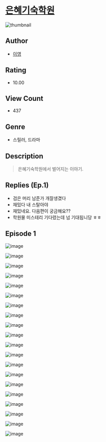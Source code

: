 # [은혜기숙학원](https://comic.naver.com/challenge/list?titleId=810407)
![thumbnail](https://image-comic.pstatic.net/user_contents_data/challenge_comic/2023/05/23/321023/upload_3559031595668628833_480x623.jpeg)

## Author
- [이영](https://comic.naver.com/artistTitle?id=321023)

## Rating
- 10.00

## View Count
- 437

## Genre
- 스릴러, 드라마

## Description
> 은혜기숙학원에서 벌어지는 이야기.

## Replies (Ep.1)
- 검은 머리 남준가 개잘생겼다
- 재밌다 내 스탈아야
- 재밌네요. 다음편이 궁금해요??
- 학원물 미스테리 기다렸는데 넘 기대됩니당 ㅎㅎ

## Episode 1
![image](https://image-comic.pstatic.net/user_contents_data/challenge_comic/2023/05/23/321023/upload_7306017505689101878.jpeg)

![image](https://image-comic.pstatic.net/user_contents_data/challenge_comic/2023/05/23/321023/upload_3631090311534555954.jpeg)

![image](https://image-comic.pstatic.net/user_contents_data/challenge_comic/2023/05/23/321023/upload_3979274659348625250.jpeg)

![image](https://image-comic.pstatic.net/user_contents_data/challenge_comic/2023/05/23/321023/upload_3474299738595276597.jpeg)

![image](https://image-comic.pstatic.net/user_contents_data/challenge_comic/2023/05/23/321023/upload_3775195397022377015.jpeg)

![image](https://image-comic.pstatic.net/user_contents_data/challenge_comic/2023/05/23/321023/upload_3618469901500496179.jpeg)

![image](https://image-comic.pstatic.net/user_contents_data/challenge_comic/2023/05/23/321023/upload_3616503072831190370.jpeg)

![image](https://image-comic.pstatic.net/user_contents_data/challenge_comic/2023/05/23/321023/upload_7292000931421380962.jpeg)

![image](https://image-comic.pstatic.net/user_contents_data/challenge_comic/2023/05/23/321023/upload_3977072328884629601.jpeg)

![image](https://image-comic.pstatic.net/user_contents_data/challenge_comic/2023/05/23/321023/upload_7233402454203054131.jpeg)

![image](https://image-comic.pstatic.net/user_contents_data/challenge_comic/2023/05/23/321023/upload_3762305830749562166.jpeg)

![image](https://image-comic.pstatic.net/user_contents_data/challenge_comic/2023/05/23/321023/upload_3905527116730807856.jpeg)

![image](https://image-comic.pstatic.net/user_contents_data/challenge_comic/2023/05/23/321023/upload_3834876866669917796.jpeg)

![image](https://image-comic.pstatic.net/user_contents_data/challenge_comic/2023/05/23/321023/upload_3906136434312229943.jpeg)

![image](https://image-comic.pstatic.net/user_contents_data/challenge_comic/2023/05/23/321023/upload_3977021936909051193.jpeg)

![image](https://image-comic.pstatic.net/user_contents_data/challenge_comic/2023/05/23/321023/upload_3846417358666084665.jpeg)

![image](https://image-comic.pstatic.net/user_contents_data/challenge_comic/2023/05/23/321023/upload_7306019678892155745.jpeg)

![image](https://image-comic.pstatic.net/user_contents_data/challenge_comic/2023/05/23/321023/upload_7377567322067907385.jpeg)

![image](https://image-comic.pstatic.net/user_contents_data/challenge_comic/2023/05/23/321023/upload_4121465706307204962.jpeg)

![image](https://image-comic.pstatic.net/user_contents_data/challenge_comic/2023/05/23/321023/upload_3631699221024301669.jpeg)
